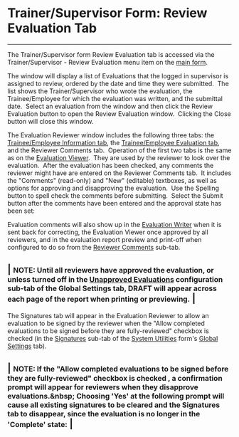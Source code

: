 # Trainer/Supervisor Form: Review Evaluation Tab 
-----

The Trainer/Supervisor form Review Evaluation tab is accessed via the 
Trainer/Supervisor - Review Evaluation menu item on the [main form](<7jjr.md>).

The window will display a list of Evaluations that the logged in supervisor 
is assigned to review, ordered by the date and time they were submitted.&nbsp; The list shows the Trainer/Supervisor who wrote the 
evaluation, the Trainee/Employee for which the evaluation was written, and the 
submittal date.&nbsp; Select an evaluation from the window and then click the Review Evaluation 
button to open the Review Evaluation window.&nbsp; Clicking the Close button will 
close this window.

The Evaluation Reviewer window includes the following three tabs: the
[Trainee/Employee Information tab](<7ddc.md>), the
[Trainee/Employee Evaluation tab](<7ddh.md>), and the Reviewer 
Comments tab.&nbsp; Operation of the first two tabs is the same as on the
[Evaluation Viewer](<7ddc.md>).&nbsp; They are used by the 
reviewer to look over the evaluation.&nbsp; After the evaluation has been 
checked, any comments the reviewer might have are entered on the Reviewer Comments 
tab.&nbsp; It includes the "Comments" (read-only) and "New" (editable) textboxes, as well as options for approving and disapproving the evaluation.&nbsp; Use the Spelling button to spell check the comments before 
submitting.&nbsp; Select the Submit button after the comments have been entered and the approval 
state has been set:

Evaluation comments will also show up in the 
[Evaluation Writer](<7dbq.md>) when it is sent back for 
correcting, the Evaluation 
Viewer once approved by all reviewers, and in the evaluation report preview and print-off when configured to do so from the [Reviewer Comments](<revcom.md>) sub-tab.

| <font size="3"><b>NOTE</b>:  Until all reviewers have 
approved the evaluation, or unless turned off in the <a href="unapprove.htm">Unapproved Evaluations</a> configuration sub-tab of the Global Settings tab, DRAFT will appear across each page of the report 
when printing or previewing.</font> |
-----

The Signatures tab will appear in the Evaluation Reviewer to allow an evaluation to be signed by the reviewer when the "Allow completed evaluations to be signed before they are fully-reviewed" checkbox is checked (in the [Signatures](<sig.md>) sub-tab of the [System Utilities](<7mk0.md>) form's [Global Settings](<globset.md>) tab).

| <font size="3"><b>NOTE</b>:  If the &quot;Allow completed evaluations to be signed before they are fully-reviewed&quot; checkbox is checked , a confirmation prompt will appear for reviewers when they disapprove evaluations.&amp;nbsp; Choosing 'Yes' at the following prompt will cause all existing signatures to be cleared and the Signatures tab to disappear, since the evaluation is no longer in the 'Complete' state:</font> |
-----